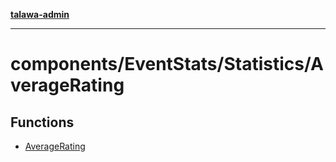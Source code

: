 [**talawa-admin**](../../../../README.md)

***

# components/EventStats/Statistics/AverageRating

## Functions

- [AverageRating](functions/AverageRating.md)
